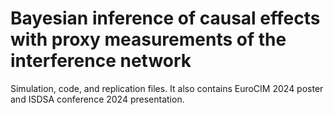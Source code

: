 # Bayesian inference of causal effects with proxy measurements of the interference network

Simulation, code, and replication files. 
It also contains EuroCIM 2024 poster and ISDSA conference 2024 presentation.
